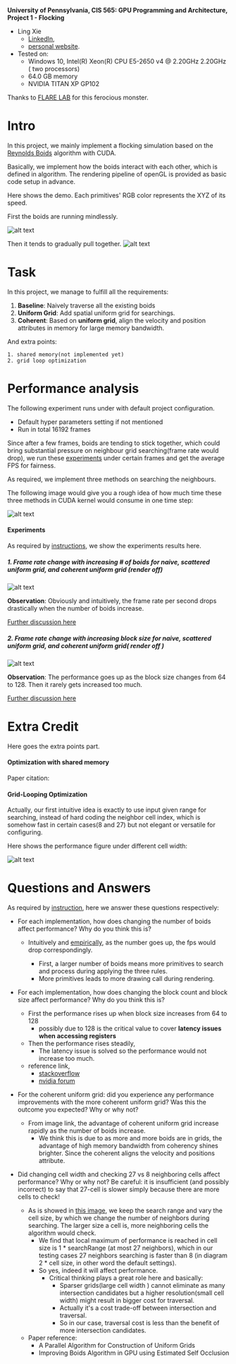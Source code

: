 **University of Pennsylvania, CIS 565: GPU Programming and Architecture,
Project 1 - Flocking**

* Ling Xie
  * [LinkedIn](https://www.linkedin.com/in/ling-xie-94b939182/), 
  * [personal website](https://jack12xl.netlify.app).
* Tested on: 
  * Windows 10, Intel(R) Xeon(R) CPU E5-2650 v4 @ 2.20GHz 2.20GHz ( two processors) 
  * 64.0 GB memory
  * NVIDIA TITAN XP GP102

Thanks to [FLARE LAB](http://faculty.sist.shanghaitech.edu.cn/faculty/liuxp/flare/index.html) for this ferocious monster.

# Intro

In this project, we mainly implement a flocking simulation based on the [Reynolds Boids](http://www.kfish.org/boids/pseudocode.html) algorithm with CUDA. 

Basically, we implement how the boids interact with each other, which is defined in algorithm. The rendering pipeline of openGL is provided as basic code setup in advance.

Here shows the demo. Each primitives' RGB color represents the XYZ  of its speed. 

First the boids are running mindlessly.

![alt text](https://github.com/Jack12xl/Project1-CUDA-Flocking/blob/master/images/demo_3.gif)

Then it tends to gradually pull together.
![alt text](https://github.com/Jack12xl/Project1-CUDA-Flocking/blob/master/images/demo_2.gif)




# Task

In this project, we manage to fulfill all the requirements:

1. **Baseline**: Naively traverse all the existing boids
2. **Uniform Grid**: Add spatial uniform grid for searchings.
3. **Coherent**: Based on **uniform grid**, align the velocity and position attributes in memory for large memory bandwidth.

And extra points:

	1. shared memory(not implemented yet)
 	2. grid loop optimization

# Performance analysis

The following experiment runs under with default project configuration.

- Default hyper parameters setting if not mentioned
- Run in total 16192 frames

Since after a few frames, boids are tending to stick together, which could bring substantial pressure on neighbour grid searching(frame rate would drop), we run these [experiments](https://github.com/Jack12xl/Project1-CUDA-Flocking#experiments) under certain frames and get the average FPS for fairness.  

As required, we implement three methods on searching the neighbours.

The following image would give you a rough idea of how much time these three methods in CUDA kernel would consume in one time step:

![alt text](https://github.com/Jack12xl/Project1-CUDA-Flocking/blob/master/images/Kernal-Update-Velocity-Camparison.svg)



#### Experiments

As required by [instructions](https://github.com/Jack12xl/Project1-CUDA-Flocking/blob/master/INSTRUCTION.md), we show the experiments results here.

##### 1. Frame rate change with increasing **# of boids** for naive, scattered uniform grid, and coherent uniform grid (render off)

![alt text](https://github.com/Jack12xl/Project1-CUDA-Flocking/blob/master/images/performance_boid.svg)

**Observation**: Obviously and intuitively, the frame rate per second drops drastically when the number of boids increase.

[Further discussion here](https://github.com/Jack12xl/Project1-CUDA-Flocking#questions-and-answers)

##### 2. Frame rate change with increasing **block size** for naive, scattered uniform grid, and coherent uniform grid( render off )

![alt text](https://github.com/Jack12xl/Project1-CUDA-Flocking/blob/master/images/performance_block.svg)

**Observation**: The performance goes up as the block size changes from 64 to 128. Then it rarely gets increased too much.  

[Further discussion here](https://github.com/Jack12xl/Project1-CUDA-Flocking#questions-and-answers)

# Extra Credit

Here goes the extra points part.



#### Optimization with shared memory

Paper citation: 

#### Grid-Looping Optimization

Actually, our first intuitive idea is exactly to use input given range for searching, instead of hard coding the neighbor cell index, which is somehow fast in certain cases(8 and 27) but not elegant or versatile for configuring.  

Here shows the performance figure under different cell width:

![alt text](https://github.com/Jack12xl/Project1-CUDA-Flocking/blob/master/images/FPS_performance_cell_size.png)

# Questions and Answers

As required by [instruction](https://github.com/Jack12xl/Project1-CUDA-Flocking/blob/master/INSTRUCTION.md), here we answer these questions respectively:

- For each implementation, how does changing the number of boids affect performance? Why do you think this is?

  - Intuitively and [empirically](), as the number goes up, the fps would drop correspondingly.

    - First, a larger number of boids means more primitives to search and process during applying the three rules.
    -   More primitives leads to more drawing call during rendering.

    

- For each implementation, how does changing the block count and block size affect performance? Why do you think this is?
  - First the performance rises up when block size increases from 64 to 128
    - possibly due to 128 is the critical value to cover **latency issues when accessing registers**
  - Then the performance rises steadily,
    - The latency issue is solved so the performance would not increase too much.
  - reference link, 
    - [stackoverflow](https://stackoverflow.com/questions/9985912/how-do-i-choose-grid-and-block-dimensions-for-cuda-kernels)
    - [nvidia forum](https://forums.developer.nvidia.com/t/how-to-decide-the-optimal-block-size-in-cuda/14906)
- For the coherent uniform grid: did you experience any performance improvements with the more coherent uniform grid? Was this the outcome you expected? Why or why not?
  - From image link, the advantage of coherent uniform grid increase rapidly as the number of boids increase.
    - We think this is due to as more and more boids are in grids, the advantage of high memory bandwidth from coherency shines brighter. Since the coherent aligns the velocity and positions attribute.
- Did changing cell width and checking 27 vs 8 neighboring cells affect performance? Why or why not? Be careful: it is insufficient (and possibly incorrect) to say that 27-cell is slower simply because there are more cells to check!
  - As is showed in [this image](https://github.com/Jack12xl/Project1-CUDA-Flocking/blob/master/images/FPS_performance_cell_size.png), we keep the search range and vary the cell size, by which we change the number of neighbors during searching. The larger size a cell is, more neighboring cells the algorithm would check.
    - We find that local maximum of performance is reached in cell size is 1 * searchRange (at most 27 neighbors), which in our testing cases 27 neighbors searching is faster than 8 (in diagram 2 * cell size, in other word the default settings).
    - So yes, indeed it will affect performance.
      - Critical thinking plays a great role here and basically:
        - Sparser grids(large cell width ) cannot eliminate as many intersection candidates but a higher resolution(small cell width) might result in bigger cost for traversal.
        - Actually it's a cost trade-off between intersection and traversal.
        - So in our case, traversal cost is less than the benefit of more intersection candidates. 
  - Paper reference: 
    - A Parallel Algorithm for Construction of Uniform Grids
    - Improving Boids Algorithm in GPU using Estimated Self Occlusion
